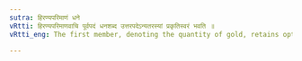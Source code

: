 ```yaml
---
sutra: हिरण्यपरिमाणं धने
vRtti: हिरण्यपरिमाणवाचि पूर्वपदं धनशब्द उत्तरपदेऽन्यतरस्यां प्रकृतिस्वरं भवति ॥
vRtti_eng: The first member, denoting the quantity of gold, retains optionally its original accent, before the word धन ॥

---
```

